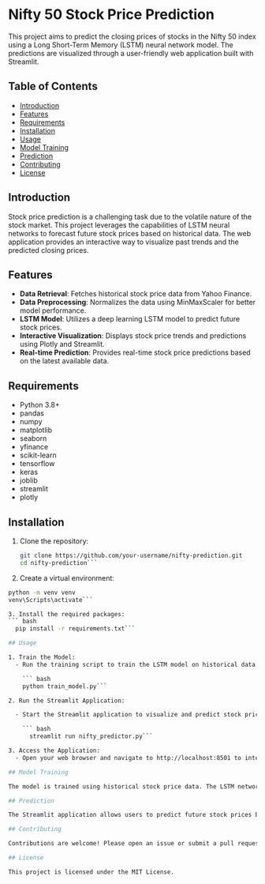 # Nifty 50 Stock Price Prediction

This project aims to predict the closing prices of stocks in the Nifty 50 index using a Long Short-Term Memory (LSTM) neural network model. The predictions are visualized through a user-friendly web application built with Streamlit.

## Table of Contents
- [Introduction](#introduction)
- [Features](#features)
- [Requirements](#requirements)
- [Installation](#installation)
- [Usage](#usage)
- [Model Training](#model-training)
- [Prediction](#prediction)
- [Contributing](#contributing)
- [License](#license)

## Introduction
Stock price prediction is a challenging task due to the volatile nature of the stock market. This project leverages the capabilities of LSTM neural networks to forecast future stock prices based on historical data. The web application provides an interactive way to visualize past trends and the predicted closing prices.

## Features
- **Data Retrieval**: Fetches historical stock price data from Yahoo Finance.
- **Data Preprocessing**: Normalizes the data using MinMaxScaler for better model performance.
- **LSTM Model**: Utilizes a deep learning LSTM model to predict future stock prices.
- **Interactive Visualization**: Displays stock price trends and predictions using Plotly and Streamlit.
- **Real-time Prediction**: Provides real-time stock price predictions based on the latest available data.

## Requirements
- Python 3.8+
- pandas
- numpy
- matplotlib
- seaborn
- yfinance
- scikit-learn
- tensorflow
- keras
- joblib
- streamlit
- plotly

## Installation
1. Clone the repository:
   ```bash
   git clone https://github.com/your-username/nifty-prediction.git
   cd nifty-prediction```


2. Create a virtual environment:
  ``` bash
  python -m venv venv
  venv\Scripts\activate```

3. Install the required packages:
  ``` bash
    pip install -r requirements.txt```

## Usage

1. Train the Model:
    - Run the training script to train the LSTM model on historical data:

      ``` bash
      python train_model.py```

2. Run the Streamlit Application:

    - Start the Streamlit application to visualize and predict stock prices:

      ``` bash
        streamlit run nifty_predictor.py```

3. Access the Application:
    - Open your web browser and navigate to http://localhost:8501 to interact with the application.

## Model Training

The model is trained using historical stock price data. The LSTM network is designed to capture temporal dependencies in the data. The training script includes data preprocessing, model architecture definition, and training routines.

## Prediction

The Streamlit application allows users to predict future stock prices based on the latest available data. The application displays the historical trend, predicted values, and highlights the prediction points on the chart.

## Contributing

Contributions are welcome! Please open an issue or submit a pull request for any improvements or bug fixes.

## License

This project is licensed under the MIT License.
